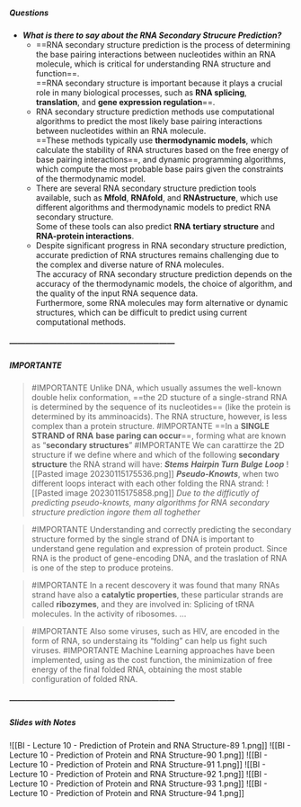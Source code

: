 ##### Questions
- ***What is there to say about the RNA Secondary Strucure Prediction?***
	- ==RNA secondary structure prediction is the process of determining the base pairing interactions between nucleotides within an RNA molecule, which is critical for understanding RNA structure and function==. <br>==RNA secondary structure is important because it plays a crucial role in many biological processes, such as **RNA splicing**, **translation**, and **gene expression regulation**==.
	- RNA secondary structure prediction methods use computational algorithms to predict the most likely base pairing interactions between nucleotides within an RNA molecule. <br>==These methods typically use **thermodynamic models**, which calculate the stability of RNA structures based on the free energy of base pairing interactions==, and dynamic programming algorithms, which compute the most probable base pairs given the constraints of the thermodynamic model.
	- There are several RNA secondary structure prediction tools available, such as **Mfold**, **RNAfold**, and **RNAstructure**, which use different algorithms and thermodynamic models to predict RNA secondary structure. <br>Some of these tools can also predict **RNA tertiary structure** and **RNA-protein interactions**.
	- Despite significant progress in RNA secondary structure prediction, accurate prediction of RNA structures remains challenging due to the complex and diverse nature of RNA molecules. <br>The accuracy of RNA secondary structure prediction depends on the accuracy of the thermodynamic models, the choice of algorithm, and the quality of the input RNA sequence data. <br>Furthermore, some RNA molecules may form alternative or dynamic structures, which can be difficult to predict using current computational methods.

##### —————————————————————
##### IMPORTANTE


> #IMPORTANTE Unlike DNA, which usually assumes the well-known double helix conformation, ==the 2D stucture of a single-strand RNA is determined by the sequence of its nucleotides== (like the protein is determined by its amminoacids).
> The RNA structure, however, is less complex than a protein structure.
> #IMPORTANTE ==In a **SINGLE STRAND of RNA** **base paring can occur**==, forming what are known as “**secondary structures**”
> #IMPORTANTE We can carattirze the 2D structure if we define where and which of the following **secondary structure** the RNA strand will have:
> ***Stems***
> ***Hairpin Turn***
> ***Bulge***
> ***Loop***
> ![[Pasted image 20230115175536.png]]
> ***Pseudo-Knowts***, when two different loops interact with each other folding the RNA strand:
>  ![[Pasted image 20230115175858.png]]
> *Due to the difficutly of predicting pseudo-knowts, many algorithms for RNA secondary structure prediction ingore them all toghether*

> #IMPORTANTE Understanding and correctly predicting the secondary structure formed by the single strand of DNA is important to understand gene regulation and expression of protein product.
> Since RNA is the product of gene-encoding DNA, and the traslation of RNA is one of the step to produce proteins.

> #IMPORTANTE In a recent descovery it was found that many RNAs strand have also a **catalytic properties**, these particular strands are called **ribozymes**, and they are involved in:
> Splicing of tRNA molecules.
> In the activity of ribosomes.
> $\ldots$

> #IMPORTANTE Also some viruses, such as HIV, are encoded in the form of RNA, so understaing its “folding” can help us fight such viruses.
> #IMPORTANTE Machine Learning approaches have been implemented, using as the cost function, the minimization of free energy of the final folded RNA, obtaining the most stable configuration of folded RNA.

##### —————————————————————
##### Slides with Notes
![[BI - Lecture 10 - Prediction of Protein and RNA Structure-89 1.png]] ![[BI - Lecture 10 - Prediction of Protein and RNA Structure-90 1.png]] ![[BI - Lecture 10 - Prediction of Protein and RNA Structure-91 1.png]] ![[BI - Lecture 10 - Prediction of Protein and RNA Structure-92 1.png]] ![[BI - Lecture 10 - Prediction of Protein and RNA Structure-93 1.png]] ![[BI - Lecture 10 - Prediction of Protein and RNA Structure-94 1.png]]
